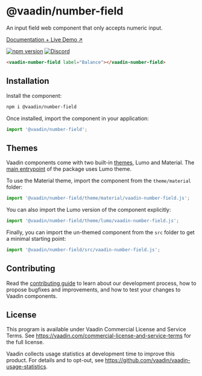 # @vaadin/number-field

An input field web component that only accepts numeric input.

[Documentation + Live Demo ↗](https://vaadin.com/docs/latest/components/number-field)

[![npm version](https://badgen.net/npm/v/@vaadin/number-field)](https://www.npmjs.com/package/@vaadin/number-field)
[![Discord](https://img.shields.io/discord/732335336448852018?label=discord)](https://discord.gg/PHmkCKC)

```html
<vaadin-number-field label="Balance"></vaadin-number-field>
```

## Installation

Install the component:

```sh
npm i @vaadin/number-field
```

Once installed, import the component in your application:

```js
import '@vaadin/number-field';
```

## Themes

Vaadin components come with two built-in [themes](https://vaadin.com/docs/latest/styling), Lumo and Material.
The [main entrypoint](https://github.com/vaadin/web-components/blob/master/packages/number-field/vaadin-number-field.js) of the package uses Lumo theme.

To use the Material theme, import the component from the `theme/material` folder:

```js
import '@vaadin/number-field/theme/material/vaadin-number-field.js';
```

You can also import the Lumo version of the component explicitly:

```js
import '@vaadin/number-field/theme/lumo/vaadin-number-field.js';
```

Finally, you can import the un-themed component from the `src` folder to get a minimal starting point:

```js
import '@vaadin/number-field/src/vaadin-number-field.js';
```

## Contributing

Read the [contributing guide](https://vaadin.com/docs/latest/contributing/overview) to learn about our development process, how to propose bugfixes and improvements, and how to test your changes to Vaadin components.

## License

This program is available under Vaadin Commercial License and Service Terms.
See https://vaadin.com/commercial-license-and-service-terms for the full
license.

Vaadin collects usage statistics at development time to improve this product.
For details and to opt-out, see https://github.com/vaadin/vaadin-usage-statistics.
